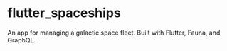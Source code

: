 # flutter_spaceships
An app for managing a galactic space fleet. Built with Flutter, Fauna, and GraphQL.
